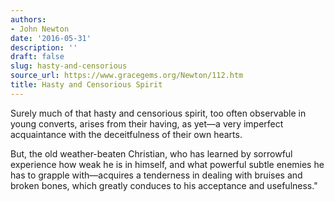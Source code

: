 ```yaml
---
authors:
- John Newton
date: '2016-05-31'
description: ''
draft: false
slug: hasty-and-censorious
source_url: https://www.gracegems.org/Newton/112.htm
title: Hasty and Censorious Spirit
---
```


Surely much of that hasty and censorious spirit, too often observable in young converts, arises from their having, as yet—a very imperfect acquaintance with the deceitfulness of their own hearts. 

But, the old weather-beaten Christian, who has learned by sorrowful experience how weak he is in himself, and what powerful subtle enemies he has to grapple with—acquires a tenderness in dealing with bruises and broken bones, which greatly conduces to his acceptance and usefulness."
